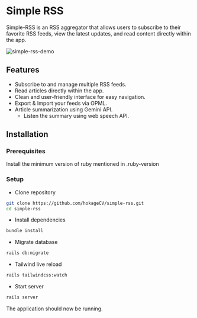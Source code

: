 # Simple RSS

Simple-RSS is an RSS aggregator that allows users to subscribe to their favorite RSS feeds, view the latest updates, and read content directly within the app.

![simple-rss-demo][media]

## Features

- Subscribe to and manage multiple RSS feeds.
- Read articles directly within the app.
- Clean and user-friendly interface for easy navigation.
- Export & Import your feeds via OPML.
- Article summarization using Gemini API.
  - Listen the summary using web speech API.

## Installation

### Prerequisites

Install the minimum version of ruby mentioned in .ruby-version

### Setup
- Clone repository
```bash
git clone https://github.com/hokageCV/simple-rss.git
cd simple-rss
```
- Install dependencies
```bash
bundle install
```
- Migrate database
```bash
rails db:migrate
```
- Tailwind live reload
```bash
rails tailwindcss:watch
```
- Start server
```bash
rails server
```

The application should now be running.

[media]: https://res.cloudinary.com/dmtacem5p/image/upload/v1739462281/github/simple-rss.gif
